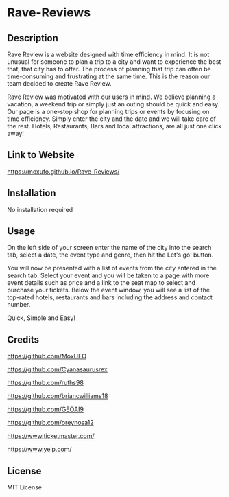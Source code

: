 # Rave-Reviews

## Description

Rave Review is a website designed with time efficiency in mind. It is not unusual for someone to plan a trip to a city and want to experience the best that, that city has to offer. The process of planning that trip can often be time-consuming and frustrating at the same time. This is the reason our team decided to create Rave Review.

Rave Review was motivated with our users in mind. We believe planning a vacation, a weekend trip or simply just an outing should be quick and easy. Our page is a one-stop shop for planning trips or events by focusing on time efficiency. Simply enter the city and the date and we will take care of the rest. Hotels, Restaurants, Bars and local attractions, are all just one click away!

## Link to Website

https://moxufo.github.io/Rave-Reviews/

## Installation

No installation required

## Usage

On the left side of your screen enter the name of the city into the search tab, select a date, the event type and genre, then hit the Let's go! button.

You will now be presented with a list of events from the city entered in the search tab.
Select your event and you will be taken to a page with more event details such as price and a link to the seat map to select and purchase your tickets. Below the event window, you will see a list of the top-rated hotels, restaurants and bars including the address and contact number.

Quick, Simple and Easy!

## Credits

https://github.com/MoxUFO

https://github.com/Cyanasaurusrex

https://github.com/ruths98

https://github.com/briancwilliams18

https://github.com/GEOAI9

https://github.com/oreynosa12

https://www.ticketmaster.com/

https://www.yelp.com/

## License

MIT License
